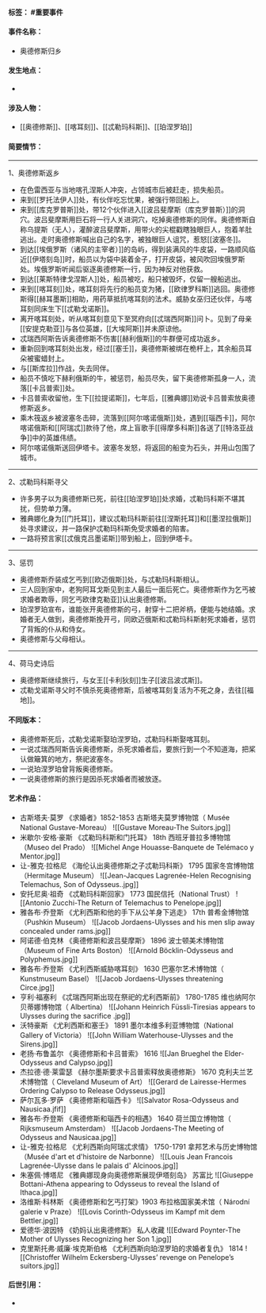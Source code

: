 #### 标签： #重要事件
#### 事件名称：
- 奥德修斯归乡
#### 发生地点：
-
#### 涉及人物：
- [[奥德修斯]]、[[喀耳刻]]、[[忒勒玛科斯]]、[[珀涅罗珀]]
#### 简要情节：
- - -
1、奥德修斯返乡
- 在色雷西亚与当地喀孔涅斯人冲突，占领城市后被赶走，损失船员。
- 来到[[罗托法伊人]]处，有伙伴吃忘忧果，被强行带回船上。
- 来到[[库克罗普斯]]处，带12个伙伴进入[[波吕斐摩斯（库克罗普斯）]]的洞穴。波吕斐摩斯用巨石将一行人关进洞穴，吃掉奥德修斯的同伴。奥德修斯自称乌提斯（无人），灌醉波吕斐摩斯，用带火的尖棍戳瞎独眼巨人，抱着羊肚逃出。走时奥德修斯喊出自己的名字，被独眼巨人诅咒，惹怒[[波塞冬]]。
- 到达[[埃俄罗斯（诸风的主宰者）]]的岛屿，得到装满风的牛皮袋，一路顺风临近[[伊塔刻岛]]时，船员以为袋中装着金子，打开皮袋，被风吹回埃俄罗斯处。埃俄罗斯听闻后驱逐奥德修斯一行，因为神反对他获救。
- 到达[[莱斯特律戈涅斯人]]处，船员被吃，船只被毁坏，仅留一艘船逃出。
- 来到[[喀耳刻]]处，喀耳刻将先行的船员变为猪，[[欧律罗科斯]]逃回。奥德修斯得[[赫耳墨斯]]相助，用药草抵抗喀耳刻的法术。威胁女巫归还伙伴，与喀耳刻同床生下[[忒勒戈诺斯]]。
- 离开喀耳刻处，听从喀耳刻意见下至冥府向[[忒瑞西阿斯]]问卜。见到了母亲[[安提克勒亚]]与各位英雄，[[大埃阿斯]]并未原谅他。
- 忒瑞西阿斯告诉奥德修斯不伤害[[赫利俄斯]]的牛群便可成功返乡。
- 重新回到喀耳刻处出发，经过[[塞壬]]，奥德修斯被绑在桅杆上，其余船员耳朵被蜜蜡封上。
- 与[[斯库拉]]作战，失去同伴。
- 船员不慎吃下赫利俄斯的牛，被惩罚，船员尽失，留下奥德修斯孤身一人，流落[[卡吕普索]]处。
- 卡吕普索收留他，生下[[拉提诺斯]]，七年后，[[雅典娜]]劝说卡吕普索放奥德修斯返乡。
- 乘木筏返乡被波塞冬击碎，流落到[[阿尔喀诺俄斯]]处，遇到[[瑙西卡]]，阿尔喀诺俄斯和[[阿瑞忒]]款待了他，席上盲歌手[[得摩多科斯]]各送了[[特洛亚战争]]中的英雄伟绩。
- 阿尔喀诺俄斯送回伊塔卡。波塞冬发怒，将返回的船变为石头，并用山包围了城市。
- - -
2、忒勒玛科斯寻父
- 许多男子以为奥德修斯已死，前往[[珀涅罗珀]]处求婚，忒勒玛科斯不堪其扰，但势单力薄。
- 雅典娜化身为[[门托耳]]，建议忒勒玛科斯前往[[涅斯托耳]]和[[墨涅拉俄斯]]处寻求建议，并一路保护忒勒玛科斯免受求婚者的陷害。
- 一路将预言家[[忒俄克吕墨诺斯]]带到船上，回到伊塔卡。
- - -
3、惩罚
- 奥德修斯乔装成乞丐到[[欧迈俄斯]]处，与忒勒玛科斯相认。
- 三人回到家中，老狗阿耳戈斯见到主人最后一面后死亡。奥德修斯作为乞丐被求婚者欺辱，同乞丐欧律克勒亚]]认出奥德修斯。
- 珀涅罗珀宣布，谁能张开奥德修斯的弓，射穿十二把斧柄，便能与她结婚。求婚者无人做到，奥德修斯挽开弓，同欧迈俄斯和忒勒玛科斯射死求婚者，惩罚了背叛的仆从和侍女。
- 奥德修斯与父母相认。
- - -
4、荷马史诗后
- 奥德修斯继续旅行，与女王[[卡利狄刻]]生子[[波吕波忒斯]]。
- 忒勒戈诺斯寻父时不慎杀死奥德修斯，后被喀耳刻复活为不死之身，去往[[福地]]。
#### 不同版本：
- 奥德修斯死后，忒勒戈诺斯娶珀涅罗珀，忒勒玛科斯娶喀耳刻。
- 一说忒瑞西阿斯告诉奥德修斯，杀死求婚者后，要旅行到一个不知道海，把桨认做簸箕的地方，祭祀波塞冬。
- 一说珀涅罗珀曾背叛奥德修斯。
- 一说奥德修斯的旅行是因杀死求婚者而被放逐。
#### 艺术作品：
- 古斯塔夫·莫罗 《求婚者》1852-1853 古斯塔夫莫罗博物馆（ Musée National Gustave-Moreau）
![[Gustave Moreau-The Suitors.jpg]]
- 米歇尔·安格·豪斯 《忒勒玛科斯和门托耳》 18th 西班牙普拉多博物馆（Museo del Prado）
![[Michel Ange Houasse-Banquete de Telémaco y Mentor.jpg]]
- 让-雅克·拉格尼 《海伦认出奥德修斯之子忒勒玛科斯》 1795 国家冬宫博物馆（Hermitage Museum）
![[Jean-Jacques Lagrenée-Helen Recognising Telemachus, Son of Odysseus..jpg]]
- 安托尼奥·祖奇 《忒勒玛科斯回家》 1773 国民信托（National Trust）
![[Antonio Zucchi-The Return of Telemachus to Penelope.jpg]]
- 雅各布·乔登斯 《尤利西斯和他的手下从公羊身下逃走》 17th 普希金博物馆（Pushkin Museum）
![[Jacob Jordaens-Ulysses and his men slip away concealed under rams.jpg]]
- 阿诺德·伯克林 《奥德修斯和波吕斐摩斯》 1896 波士顿美术博物馆（Museum of Fine Arts Boston）
![[Arnold Böcklin-Odysseus and Polyphemus.jpg]]
- 雅各布·乔登斯 《尤利西斯威胁喀耳刻》 1630 巴塞尔艺术博物馆（ Kunstmuseum Basel）
![[Jacob Jordaens-Ulysses threatening Circe.jpg]]
- 亨利·福塞利 《忒瑞西阿斯出现在祭祀的尤利西斯前》 1780-1785 维也纳阿尔贝蒂娜博物馆（ Albertina）
![[Johann Heinrich Füssli-Tiresias appears to Ulysses during the sacrifice .jpg]]
- 沃特豪斯 《尤利西斯和塞壬》 1891 墨尔本维多利亚博物馆（National Gallery of Victoria）
![[John William Waterhouse-Ulysses and the Sirens.jpg]]
- 老扬·布鲁盖尔 《奥德修斯和卡吕普索》 1616
![[Jan Brueghel the Elder-Odysseus and Calypso.jpg]]
- 杰拉德·德·莱雷瑟 《赫尔墨斯要求卡吕普索释放奥德修斯》 1670 克利夫兰艺术博物馆（ Cleveland Museum of Art）
![[Gerard de Lairesse-Hermes Ordering Calypso to Release Odysseus.jpg]]
- 萨尔瓦多·罗萨 《奥德修斯和瑙西卡》
![[Salvator Rosa-Odysseus and Nausicaa.jfif]]
- 雅各布·乔登斯 《奥德修斯和瑙西卡的相遇》 1640 荷兰国立博物馆（ Rijksmuseum Amsterdam）
![[Jacob Jordaens-The Meeting of Odysseus and Nausicaa.jpg]]
- 让-雅克·拉格尼 《尤利西斯向阿瑞忒求情》 1750-1791 拿邦艺术与历史博物馆（Musée d'art et d'histoire de Narbonne）
![[Louis Jean Francois Lagrenée-Ulysse dans le palais d' Alcinoos.jpg]]
- 朱塞佩·博塔尼 《雅典娜现身向奥德修斯展现伊塔刻岛》 苏富比
![[Giuseppe Bottani-Athena appearing to Odysseus to reveal the Island of Ithaca.jpg]]
- 洛维斯·科林斯 《奥德修斯和乞丐打架》1903 布拉格国家美术馆（ Národní galerie v Praze）
![[Lovis Corinth-Odysseus im Kampf mit dem Bettler.jpg]]
- 爱德华·波因特 《奶妈认出奥德修斯》 私人收藏
![[Edward Poynter-The Mother of Ulysses Recognizing her Son 1.jpg]]
- 克里斯托弗·威廉·埃克斯伯格 《尤利西斯向珀涅罗珀的求婚者复仇》 1814
![[Christoffer Wilhelm Eckersberg-Ulysses’ revenge on Penelope’s suitors.jpg]]
#### 后世引用：
-
